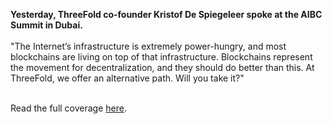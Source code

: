 **Yesterday, ThreeFold co-founder Kristof De Spiegeleer spoke at the AIBC Summit in Dubai.**
<br/>
<br/>
"The Internet’s infrastructure is extremely power-hungry, and most blockchains are living on top of that infrastructure. Blockchains represent the movement for decentralization, and they should do better than this. At ThreeFold, we offer an alternative path. Will you take it?"
<br/>
<br/>

Read the full coverage [here](https://opinionnigeria.com/threefold-takes-on-blockchain-decentralization-and-sustainability-at-aibc-summit-in-dubai/).